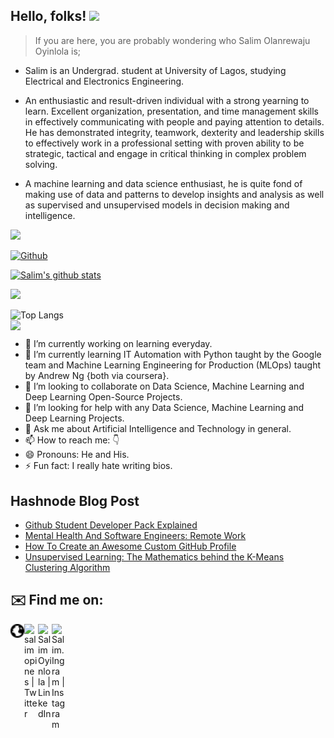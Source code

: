 
## Hello, folks! <img src="https://raw.githubusercontent.com/MartinHeinz/MartinHeinz/master/wave.gif" width="30px">

> If you are here, you are probably wondering who Salim Olanrewaju Oyinlola is; 

- Salim is an Undergrad. student at University of Lagos, studying Electrical and Electronics Engineering.

- An enthusiastic and result-driven individual with a strong yearning to learn. Excellent organization, presentation, and time management skills in effectively communicating with people and paying attention to details. He has demonstrated integrity, teamwork, dexterity and leadership skills to effectively work in a professional setting with proven ability to be strategic, tactical and engage in critical thinking in complex problem solving.

- A machine learning and data science enthusiast, he is quite fond of making use of data and patterns to develop insights and analysis as well as supervised and unsupervised models in decision making and intelligence.


![](https://visitor-badge.laobi.icu/badge?page_id=salimcodes.salimcodes)

[![Github](https://img.shields.io/github/followers/salimcodes?label=Follow&style=social)](https://github.com/salimcodes)

[![Salim's github stats](https://github-readme-stats.vercel.app/api?username=salimcodes)](https://github.com/salimcodes/github-readme-stats&theme=blue)

![](https://activity-graph.herokuapp.com/graph?username=salimcodes&theme=react-dark&hide_border=true&area=true)

![Top Langs](https://github-readme-stats.vercel.app/api/top-langs/?username=salimcodes&theme=blue)
<img align="left" src="https://github-readme-streak-stats.herokuapp.com/?user=salimcodes" width="500px">

##
- 🔭 I’m currently working on learning everyday.
- 🌱 I’m currently learning IT Automation with Python taught by the Google team and Machine Learning Engineering for Production (MLOps) taught by Andrew Ng {both via coursera}.
- 👯 I’m looking to collaborate on Data Science, Machine Learning and Deep Learning Open-Source Projects.
- 🤔 I’m looking for help with any Data Science, Machine Learning and Deep Learning Projects.
- 💬 Ask me about Artificial Intelligence and Technology in general.
- 📫 How to reach me: 👇
- 😄 Pronouns: He and His.
- ⚡ Fun fact: I really hate writing bios.
## Hashnode Blog Post
<!-- HASHNODE:START -->
- [Github Student Developer Pack Explained](https://salimcodes.hashnode.dev/github-student-developer-pack-explained)
- [Mental Health And Software Engineers: Remote Work](https://salimcodes.hashnode.dev/mental-health-and-software-engineers-remote-work)
- [How To Create an Awesome Custom GitHub Profile](https://salimcodes.hashnode.dev/how-to-create-an-awesome-custom-github-profile)
- [Unsupervised Learning: The Mathematics behind the K-Means Clustering Algorithm](https://salimcodes.hashnode.dev/unsupervised-learning-the-mathematics-behind-the-k-means-clustering-algorithm)
<!-- HASHNODE:END -->


## ✉️ Find me on:

[<img align="left" alt="Salim O." width="22px" src="https://raw.githubusercontent.com/iconic/open-iconic/master/svg/globe.svg" />](https://salimopines.medium.com/)
[<img align="left" alt="salimopines | Twitter" width="22px" src="https://cdn.jsdelivr.net/npm/simple-icons@v3/icons/twitter.svg" />](https://twitter.com/salimopines)
[<img align="left" alt="Salim Oyinlola | LinkedIn" width="22px" src="https://cdn.jsdelivr.net/npm/simple-icons@v3/icons/linkedin.svg" />](https://www.linkedin.com/in/salim-oyinlola/)
[<img align="left" alt="Salim.Ingram | Instagram" width="22px" src="https://cdn.jsdelivr.net/npm/simple-icons@v3/icons/instagram.svg" />](https://www.instagram.com/salim.ingram)
